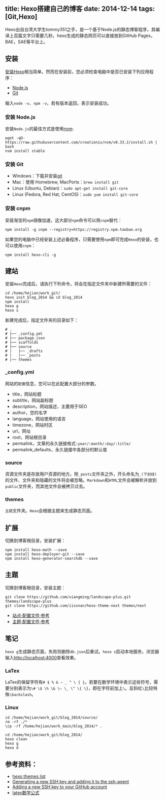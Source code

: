 title: Hexo搭建自己的博客
date: 2014-12-14
tags: [Git,Hexo]
---
Hexo出自台湾大学生tommy351之手，是一个基于Node.js的静态博客程序，其编译上百篇文字只需要几秒。hexo生成的静态网页可以直接放到GitHub Pages，BAE，SAE等平台上。

<!--more-->
## 安装
[安装Hexo](https://hexo.io/zh-cn/docs/)相当简单。然而在安装前，您必须检查电脑中是否已安装下列应用程序：

- [Node.js](http://nodejs.org/)
- [Git](http://git-scm.com/)

输入`node -v`、`npm -v`，若有版本返回，表示安装成功。

### 安装 Node.js
安装`Node.js`的最佳方式是使用[nvm](https://github.com/creationix/nvm):
```
wget -qO- https://raw.githubusercontent.com/creationix/nvm/v0.33.2/install.sh | bash
nvm install stable
```

### 安装 Git

- Windows：下载并安装[git](https://git-scm.com/download/win)
- Mac：使用 Homebrew, MacPorts：`brew install git`
- Linux (Ubuntu, Debian)：`sudo apt-get install git-core`
- Linux (Fedora, Red Hat, CentOS)：`sudo yum install git-core`

### 安装 cnpm
安装淘宝的`npm`镜像加速，这大部分`npm`命令可以用`cnpm`替代：
```
npm install -g cnpm --registry=https://registry.npm.taobao.org
```

如果您的电脑中已经安装上述必备程序，只需要使用`npm`即可完成`Hexo`的安装，也可以使用`cnpm`：
```
npm install hexo-cli -g
```

## 建站
安装`Hexo`完成后，请执行下列命令，将会在指定文件夹中新建所需要的文件：
```
cd /home/hejian/work_git/
hexo init blog_2014 && cd blog_2014
npm install
hexo g
hexo s
```

新建完成后，指定文件夹的目录如下：
```
# .
# ├── _config.yml
# ├── package.json
# ├── scaffolds
# ├── source
# |   ├── _drafts
# |   |── _posts
# |── themes
```

### _config.yml
网站的`配置`信息，您可以在此配置大部分的参数。

- title，网站标题
- subtitle，网站副标题
- description，网站描述，主要用于SEO
- author，您的名字
- language，网站使用的语言
- timezone，网站时区
- url，网址
- root，网站根目录
- permalink，文章的永久链接格式`:year/:month/:day/:title/`
- permalink_defaults，永久链接中各部分的默认值

### source
资源文件夹是存放用户资源的地方。除`_posts`文件夹之外，开头命名为`_(下划线)`的文件、文件夹和隐藏的文件将会被忽略。`Markdown`和`HTML`文件会被解析并放到`public`文件夹，而其他文件会被拷贝过去。

### themes
`主题`文件夹。`Hexo`会根据主题来生成静态页面。

## 扩展
切换到博客根目录，安装扩展：
```
npm install hexo-math --save
npm install hexo-deployer-git --save
npm install hexo-generator-searchdb --save
```

## 主题
切换到博客根目录，安装主题：
```
git clone https://github.com/xiangming/landscape-plus.git themes/landscape-plus
git clone https://github.com/iissnan/hexo-theme-next themes/next
```

- [站点·配置文件·参考](readme01.txt)
- [主题·配置文件·参考](readme02.txt)

## 笔记
`hexo g`生成静态页面，失败则删除`db.json`后重试。`hexo s`启动本地服务，浏览器输入[http://localhost:4000](http://localhost:4000)查看效果。

### LaTex
LaTex的保留字符有`# $ % & ~ _ ^ \ { }`。若要在数学环境中表示这些符号，需要分别表示为`\# \$ \% \& \~ \_ \^ \{ \}`，即在字符前加上`\`。反斜杠`\`比较特殊`\backslash`。

### Linux
```
cd /home/hejian/work_git/blog_2014/source/
rm -rf ./*
\cp -rf /home/hejian/work_main/blog_2014/* .

cd /home/hejian/work_git/blog_2014/
hexo clean
hexo g
hexo d
```

## 参考资料：
- [hexo themes list](https://github.com/hexojs/hexo/wiki/Themes)
- [Generating a new SSH key and adding it to the ssh-agent](https://help.github.com/articles/generating-a-new-ssh-key-and-adding-it-to-the-ssh-agent/)
- [Adding a new SSH key to your GitHub account](https://help.github.com/articles/adding-a-new-ssh-key-to-your-github-account/)
- [latex数学公式](http://hustlei.tk/2014/08/latex-math-equation.html)